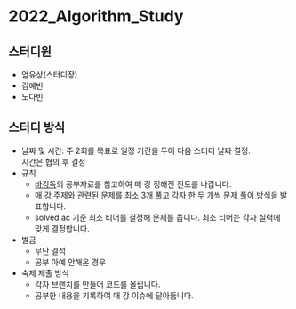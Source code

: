 # 2022_Algorithm_Study

## 스터디원
- 엄유상(스터디장)
- 김예빈
- 노다빈

## 스터디 방식
- 날짜 및 시간: 주 2회를 목표로 일정 기간을 두어 다음 스터디 날짜 결정.  
시간은 협의 후 결정
- 규칙
   - [바킹독]()의 공부자료를 참고하여 매 강 정해진 진도를 나갑니다.
   - 매 강 주제와 관련된 문제를 최소 3개 풀고 각자 한 두 개씩 문제 풀이 방식을 발표합니다.
   - solved.ac 기준 최소 티어를 결정해 문제를 풉니다. 최소 티어는 각자 실력에 맞게 결정합니다.
- 벌금
   - 무단 결석
   - 공부 아예 안해온 경우
- 숙제 제출 방식
   - 각자 브랜치를 만들어 코드를 올립니다.
   - 공부한 내용을 기록하여 매 강 이슈에 달아둡니다.
